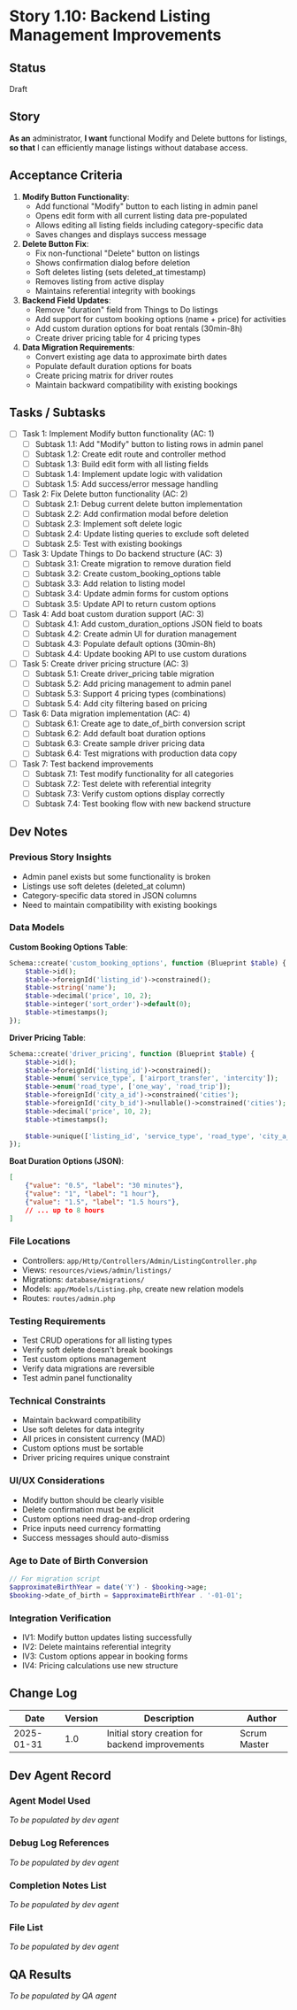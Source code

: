 # Story 1.10: Backend Listing Management Improvements

## Status
Draft

## Story
**As an** administrator,
**I want** functional Modify and Delete buttons for listings,
**so that** I can efficiently manage listings without database access.

## Acceptance Criteria
1. **Modify Button Functionality**:
   - Add functional "Modify" button to each listing in admin panel
   - Opens edit form with all current listing data pre-populated
   - Allows editing all listing fields including category-specific data
   - Saves changes and displays success message
2. **Delete Button Fix**:
   - Fix non-functional "Delete" button on listings
   - Shows confirmation dialog before deletion
   - Soft deletes listing (sets deleted_at timestamp)
   - Removes listing from active display
   - Maintains referential integrity with bookings
3. **Backend Field Updates**:
   - Remove "duration" field from Things to Do listings
   - Add support for custom booking options (name + price) for activities
   - Add custom duration options for boat rentals (30min-8h)
   - Create driver pricing table for 4 pricing types
4. **Data Migration Requirements**:
   - Convert existing age data to approximate birth dates
   - Populate default duration options for boats
   - Create pricing matrix for driver routes
   - Maintain backward compatibility with existing bookings

## Tasks / Subtasks
- [ ] Task 1: Implement Modify button functionality (AC: 1)
  - [ ] Subtask 1.1: Add "Modify" button to listing rows in admin panel
  - [ ] Subtask 1.2: Create edit route and controller method
  - [ ] Subtask 1.3: Build edit form with all listing fields
  - [ ] Subtask 1.4: Implement update logic with validation
  - [ ] Subtask 1.5: Add success/error message handling
- [ ] Task 2: Fix Delete button functionality (AC: 2)
  - [ ] Subtask 2.1: Debug current delete button implementation
  - [ ] Subtask 2.2: Add confirmation modal before deletion
  - [ ] Subtask 2.3: Implement soft delete logic
  - [ ] Subtask 2.4: Update listing queries to exclude soft deleted
  - [ ] Subtask 2.5: Test with existing bookings
- [ ] Task 3: Update Things to Do backend structure (AC: 3)
  - [ ] Subtask 3.1: Create migration to remove duration field
  - [ ] Subtask 3.2: Create custom_booking_options table
  - [ ] Subtask 3.3: Add relation to listing model
  - [ ] Subtask 3.4: Update admin forms for custom options
  - [ ] Subtask 3.5: Update API to return custom options
- [ ] Task 4: Add boat custom duration support (AC: 3)
  - [ ] Subtask 4.1: Add custom_duration_options JSON field to boats
  - [ ] Subtask 4.2: Create admin UI for duration management
  - [ ] Subtask 4.3: Populate default options (30min-8h)
  - [ ] Subtask 4.4: Update booking API to use custom durations
- [ ] Task 5: Create driver pricing structure (AC: 3)
  - [ ] Subtask 5.1: Create driver_pricing table migration
  - [ ] Subtask 5.2: Add pricing management to admin panel
  - [ ] Subtask 5.3: Support 4 pricing types (combinations)
  - [ ] Subtask 5.4: Add city filtering based on pricing
- [ ] Task 6: Data migration implementation (AC: 4)
  - [ ] Subtask 6.1: Create age to date_of_birth conversion script
  - [ ] Subtask 6.2: Add default boat duration options
  - [ ] Subtask 6.3: Create sample driver pricing data
  - [ ] Subtask 6.4: Test migrations with production data copy
- [ ] Task 7: Test backend improvements
  - [ ] Subtask 7.1: Test modify functionality for all categories
  - [ ] Subtask 7.2: Test delete with referential integrity
  - [ ] Subtask 7.3: Verify custom options display correctly
  - [ ] Subtask 7.4: Test booking flow with new backend structure

## Dev Notes

### Previous Story Insights
- Admin panel exists but some functionality is broken
- Listings use soft deletes (deleted_at column)
- Category-specific data stored in JSON columns
- Need to maintain compatibility with existing bookings

### Data Models
**Custom Booking Options Table**:
```php
Schema::create('custom_booking_options', function (Blueprint $table) {
    $table->id();
    $table->foreignId('listing_id')->constrained();
    $table->string('name');
    $table->decimal('price', 10, 2);
    $table->integer('sort_order')->default(0);
    $table->timestamps();
});
```

**Driver Pricing Table**:
```php
Schema::create('driver_pricing', function (Blueprint $table) {
    $table->id();
    $table->foreignId('listing_id')->constrained();
    $table->enum('service_type', ['airport_transfer', 'intercity']);
    $table->enum('road_type', ['one_way', 'road_trip']);
    $table->foreignId('city_a_id')->constrained('cities');
    $table->foreignId('city_b_id')->nullable()->constrained('cities');
    $table->decimal('price', 10, 2);
    $table->timestamps();
    
    $table->unique(['listing_id', 'service_type', 'road_type', 'city_a_id', 'city_b_id']);
});
```

**Boat Duration Options (JSON)**:
```json
[
    {"value": "0.5", "label": "30 minutes"},
    {"value": "1", "label": "1 hour"},
    {"value": "1.5", "label": "1.5 hours"},
    // ... up to 8 hours
]
```

### File Locations
- Controllers: `app/Http/Controllers/Admin/ListingController.php`
- Views: `resources/views/admin/listings/`
- Migrations: `database/migrations/`
- Models: `app/Models/Listing.php`, create new relation models
- Routes: `routes/admin.php`

### Testing Requirements
- Test CRUD operations for all listing types
- Verify soft delete doesn't break bookings
- Test custom options management
- Verify data migrations are reversible
- Test admin panel functionality

### Technical Constraints
- Maintain backward compatibility
- Use soft deletes for data integrity
- All prices in consistent currency (MAD)
- Custom options must be sortable
- Driver pricing requires unique constraint

### UI/UX Considerations
- Modify button should be clearly visible
- Delete confirmation must be explicit
- Custom options need drag-and-drop ordering
- Price inputs need currency formatting
- Success messages should auto-dismiss

### Age to Date of Birth Conversion
```php
// For migration script
$approximateBirthYear = date('Y') - $booking->age;
$booking->date_of_birth = $approximateBirthYear . '-01-01';
```

### Integration Verification
- IV1: Modify button updates listing successfully
- IV2: Delete maintains referential integrity
- IV3: Custom options appear in booking forms
- IV4: Pricing calculations use new structure

## Change Log
| Date | Version | Description | Author |
|------|---------|-------------|--------|
| 2025-01-31 | 1.0 | Initial story creation for backend improvements | Scrum Master |

## Dev Agent Record

### Agent Model Used
_To be populated by dev agent_

### Debug Log References
_To be populated by dev agent_

### Completion Notes List
_To be populated by dev agent_

### File List
_To be populated by dev agent_

## QA Results
_To be populated by QA agent_